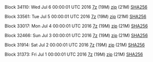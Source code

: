 Block 34110: Wed Jul  6 00:00:01 UTC 2016 [7z](https://transfer.sh/VFoAx/bootstrap.dat.20160706.7z) (19M) [zip](https://transfer.sh/JfZS6/bootstrap.dat.20160706.zip) (21M) [SHA256](https://transfer.sh/Oa0d7/sha256.txt)

Block 33561: Tue Jul  5 00:00:01 UTC 2016 [7z](https://transfer.sh/2qgvB/bootstrap.dat.20160705.7z) (19M) [zip](https://transfer.sh/ZRtWX/bootstrap.dat.20160705.zip) (21M) [SHA256](https://transfer.sh/lFuJP/sha256.txt)

Block 33017: Mon Jul  4 00:00:01 UTC 2016 [7z](https://transfer.sh/ZknNq/bootstrap.dat.20160704.7z) (19M) [zip](https://transfer.sh/10RHzQ/bootstrap.dat.20160704.zip) (21M) [SHA256](https://transfer.sh/8UqKf/sha256.txt)

Block 32466: Sun Jul  3 00:00:01 UTC 2016 [7z](https://transfer.sh/ivB91/bootstrap.dat.20160703.7z) (19M) [zip](https://transfer.sh/X32t4/bootstrap.dat.20160703.zip) (21M) [SHA256](https://transfer.sh/oXJc4/sha256.txt)

Block 31914: Sat Jul  2 00:00:01 UTC 2016 [7z](https://transfer.sh/Pbmpk/bootstrap.dat.20160702.7z) (19M) [zip](https://transfer.sh/GYE9x/bootstrap.dat.20160702.zip) (21M) [SHA256](https://transfer.sh/9e48D/sha256.txt)

Block 31373: Fri Jul  1 00:00:01 UTC 2016 [7z](https://transfer.sh/13dw2w/bootstrap.dat.20160701.7z) (19M) [zip](https://transfer.sh/1dQoo/bootstrap.dat.20160701.zip) (21M) [SHA256](https://transfer.sh/qKxaf/sha256.txt)
